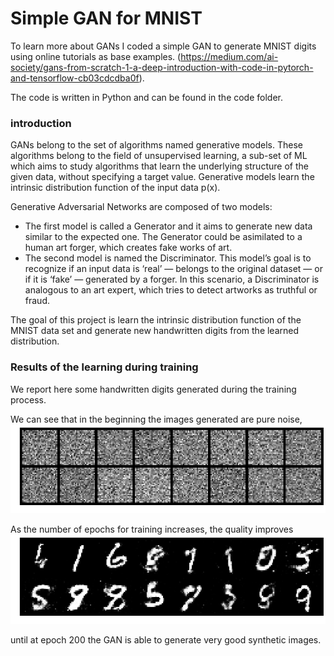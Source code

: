 # Simple GAN for MNIST
To learn more about GANs I coded a simple GAN to generate MNIST digits using online tutorials as base examples. (https://medium.com/ai-society/gans-from-scratch-1-a-deep-introduction-with-code-in-pytorch-and-tensorflow-cb03cdcdba0f).

The code is written in Python and can be found in the code folder.

### introduction
GANs belong to the set of algorithms named generative models. These algorithms belong to the field of unsupervised learning, a sub-set of ML which aims to study algorithms that learn the underlying structure of the given data, without specifying a target value. Generative models learn the intrinsic distribution function of the input data p(x).

Generative Adversarial Networks are composed of two models:
* The first model is called a Generator and it aims to generate new data similar to the expected one. The Generator could be asimilated to a human art forger, which creates fake works of art.
* The second model is named the Discriminator. This model’s goal is to recognize if an input data is ‘real’ — belongs to the original dataset — or if it is ‘fake’ — generated by a forger. In this scenario, a Discriminator is analogous to an art expert, which tries to detect artworks as truthful or fraud.

The goal of this project is learn the intrinsic distribution function of the MNIST data set and generate new handwritten digits from the learned distribution.

### Results of the learning during training
We report here some handwritten digits generated during the training process.

We can see that in the beginning the images generated are pure noise,
<img src="images/GAN1.png" width="700">

As the number of epochs for training increases, the quality improves
<img src="images/GAN2.png" width="700">

until at epoch 200 the GAN is able to generate very good synthetic images.
